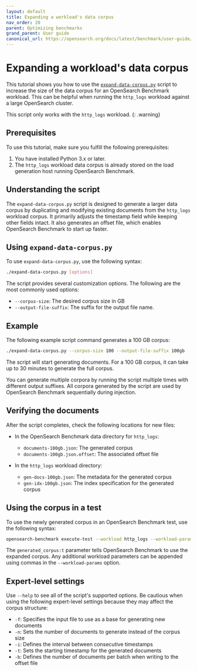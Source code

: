 ```yaml
---
layout: default
title: Expanding a workload's data corpus
nav_order: 20
parent: Optimizing benchmarks
grand_parent: User guide
canonical_url: https://opensearch.org/docs/latest/benchmark/user-guide/optimizing-benchmarks/expand-data-corpus/
---
```


# Expanding a workload's data corpus

This tutorial shows you how to use the [`expand-data-corpus.py`](https://github.com/opensearch-project/opensearch-benchmark/blob/main/scripts/expand-data-corpus.py) script to increase the size of the data corpus for an OpenSearch Benchmark workload. This can be helpful when running the `http_logs` workload against a large OpenSearch cluster.

This script only works with the `http_logs` workload.
{: .warning}

## Prerequisites

To use this tutorial, make sure you fulfill the following prerequisites:

1. You have installed Python 3.x or later.
2. The `http_logs` workload data corpus is already stored on the load generation host running OpenSearch Benchmark.

## Understanding the script

The `expand-data-corpus.py` script is designed to generate a larger data corpus by duplicating and modifying existing documents from the `http_logs` workload corpus. It primarily adjusts the timestamp field while keeping other fields intact. It also generates an offset file, which enables OpenSearch Benchmark to start up faster.

## Using `expand-data-corpus.py`

To use `expand-data-corpus.py`, use the following syntax:

```bash
./expand-data-corpus.py [options]
```

The script provides several customization options. The following are the most commonly used options:

- `--corpus-size`: The desired corpus size in GB
- `--output-file-suffix`: The suffix for the output file name.

## Example

The following example script command generates a 100 GB corpus:

```bash
./expand-data-corpus.py --corpus-size 100 --output-file-suffix 100gb
```

The script will start generating documents. For a 100 GB corpus, it can take up to 30 minutes to generate the full corpus.

You can generate multiple corpora by running the script multiple times with different output suffixes. All corpora generated by the script are used by OpenSearch Benchmark sequentially during injection. 

## Verifying the documents

After the script completes, check the following locations for new files:

- In the OpenSearch Benchmark data directory for `http_logs`:
   - `documents-100gb.json`: The generated corpus
   - `documents-100gb.json.offset`: The associated offset file

- In the `http_logs` workload directory:
   - `gen-docs-100gb.json`: The metadata for the generated corpus
   - `gen-idx-100gb.json`: The index specification for the generated corpus

## Using the corpus in a test

To use the newly generated corpus in an OpenSearch Benchmark test, use the following syntax:

```bash
opensearch-benchmark execute-test --workload http_logs --workload-params=generated_corpus:t [other_options]
```

The `generated_corpus:t` parameter tells OpenSearch Benchmark to use the expanded corpus. Any additional workload parameters can be appended using commas in the `--workload-params` option.

## Expert-level settings

Use `--help` to see all of the script's supported options. Be cautious when using the following expert-level settings because they may affect the corpus structure:

- `-f`: Specifies the input file to use as a base for generating new documents
- `-n`: Sets the number of documents to generate instead of the corpus size
- `-i`: Defines the interval between consecutive timestamps
- `-t`: Sets the starting timestamp for the generated documents
- `-b`: Defines the number of documents per batch when writing to the offset file

